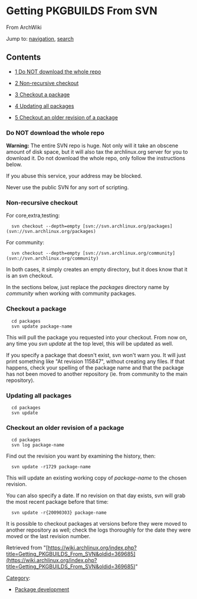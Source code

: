 # Getting PKGBUILDS From SVN

From ArchWiki

Jump to: [navigation](#column-one), [search](#searchInput)

## Contents

* [1 Do NOT download the whole repo](#Do_NOT_download_the_whole_repo)

* [2 Non-recursive checkout](#Non-recursive_checkout)

* [3 Checkout a package](#Checkout_a_package)

* [4 Updating all packages](#Updating_all_packages)

* [5 Checkout an older revision of a package](#Checkout_an_older_revision_of_a_package)

### Do NOT download the whole repo

**Warning:** The entire SVN repo is huge. Not only will it take an obscene amount of disk space, but it will also tax the archlinux.org server for you to download it. Do not download the whole repo, only follow the instructions below.

If you abuse this service, your address may be blocked.

Never use the public SVN for any sort of scripting.

### Non-recursive checkout

For core,extra,testing:

```
  svn checkout --depth=empty [svn://svn.archlinux.org/packages](svn://svn.archlinux.org/packages) 

```

For community:

```
  svn checkout --depth=empty [svn://svn.archlinux.org/community](svn://svn.archlinux.org/community) 

```

In both cases, it simply creates an empty directory, but it does know that it is an svn checkout.

In the sections below, just replace the _packages_ directory name by _community_ when working with community packages.

### Checkout a package

```
  cd packages
  svn update package-name

```

This will pull the package you requested into your checkout. From now on, any time you _svn update_ at the top level, this will be updated as well.

If you specify a package that doesn't exist, svn won't warn you. It will just print something like "At revision 115847", without creating any files. If that happens, check your spelling of the package name and that the package has not been moved to another repository (ie. from community to the main repository).

### Updating all packages

```
  cd packages
  svn update

```

### Checkout an older revision of a package

```
  cd packages
  svn log package-name

```

Find out the revision you want by examining the history, then:

```
  svn update -r1729 package-name

```

This will update an existing working copy of _package-name_ to the chosen revision.

You can also specify a date. If no revision on that day exists, svn will grab the most recent package before that time:

```
  svn update -r{20090303} package-name

```

It is possible to checkout packages at versions before they were moved to another repository as well; check the logs thoroughly for the date they were moved or the last revision number.

Retrieved from "[https://wiki.archlinux.org/index.php?title=Getting_PKGBUILDS_From_SVN&oldid=369685](https://wiki.archlinux.org/index.php?title=Getting_PKGBUILDS_From_SVN&oldid=369685)"

[Category](/index.php/Special:Categories "Special:Categories"):

* [Package development](/index.php/Category:Package_development "Category:Package development")